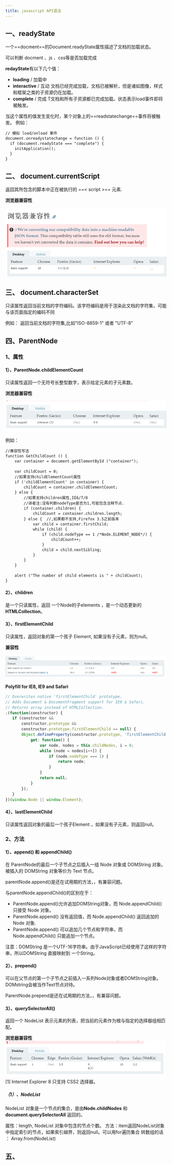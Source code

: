 ```yaml
---
title: javascript API语法
---
```


## 一、readyState

一个==docment==的Document.readyState属性描述了文档的加载状态。

可以判断 docment 、js 、css等是否加载完成

**redayState**有以下几个值：
* **loading** / 加载中
* **interactive**  / 互动
     文档已经完成加载，文档已被解析，但是诸如图像，样式和框架之类的子资源仍在加载。
* **complete**  /  完成
     T文档和所有子资源都已完成加载。状态表示load事件即将被触发。
	 
	 
当这个属性的值发生变化时，某个对象上的==readstatechange==事件将被触发。
例如：
```js?linenums
// 模拟 load/onload 事件
document.onreadystatechange = function () {
  if (document.readyState === "complete") {
    initApplication();
  }
}
```

## 二、 document.currentScript

返回其所包含的脚本中正在被执行的 ==< script >== 元素.

**浏览器兼容性**

![](./images/1538190508333.png)

## 三、 document.characterSet

只读属性返回当前文档的字符编码。该字符编码是用于渲染此文档的字符集，可能与该页面指定的编码不同

例如： 返回当前文档的字符集,比如"ISO-8859-1" 或者 "UTF-8"

## 四、ParentNode
### 1、属性
#### 1）、ParentNode.childElementCount

只读属性返回一个无符号长整型数字，表示给定元素的子元素数。

**浏览器兼容性**

![](./images/1538191912638.png)


例如： 

```js?linenums
//兼容性写法
function GetChildCount () {
	var container = document.getElementById ("container");

	var childCount = 0;
	//如果支持childElementCount属性
	if ('childElementCount' in container) {
		childCount = container.childElementCount;
	} else {
		//如果支持children属性,IE6/7/8
		//译者注:没有判断nodeType是否为1,可能包含注释节点.
		if (container.children) {
			childCount = container.children.length;
		} else {  //,如果都不支持,Firefox 3.5之前版本
			var child = container.firstChild;
			while (child) {
				if (child.nodeType == 1 /*Node.ELEMENT_NODE*/) {
					childCount++;
				}
				child = child.nextSibling;
			}
		}
	}

	alert ("The number of child elements is " + childCount);
}
```
#### 2）、children 

是一个只读属性，返回 一个Node的子elements ，是一个动态更新的 **HTMLCollection**。

#### 3）、firstElementChild 

 只读属性，返回对象的第一个孩子 Element, 如果没有子元素，则为null。
 
 **兼容性**
 
 ![](./images/1538192399130.png)
 
 **Polyfill for IE8, IE9 and Safari**
 
 ```js
 // Overwrites native 'firstElementChild' prototype.
// Adds Document & DocumentFragment support for IE9 & Safari.
// Returns array instead of HTMLCollection.
;(function(constructor) {
    if (constructor &&
        constructor.prototype &&
        constructor.prototype.firstElementChild == null) {
        Object.defineProperty(constructor.prototype, 'firstElementChild', {
            get: function() {
                var node, nodes = this.childNodes, i = 0;
                while (node = nodes[i++]) {
                    if (node.nodeType === 1) {
                        return node;
                    }
                }
                return null;
            }
        });
    }
})(window.Node || window.Element);
 ```
 
#### 4）、lastElementChild  
 只读属性返回对象的最后一个孩子Element ，如果没有子元素，则返回null。
 
 ### 2、方法
 
 #### 1）、append() 和 appendChild()
 
在 ParentNode的最后一个子节点之后插入一组 Node 对象或 DOMString 对象。
被插入的 DOMString 对象等价为 Text 节点。

parentNode.append()是还在试用期的方法，，有兼容问题。

 与parentNode.appendChild()的区别在于：
* ParentNode.append()允许追加DOMString对象，而 Node.appendChild() 只接受 Node 对象。
* ParentNode.append() 没有返回值，而 Node.appendChild() 返回追加的 Node 对象.
* ParentNode.append() 可以追加几个节点和字符串，而 Node.appendChild() 只能追加一个节点。

注意：DOMString 是一个UTF-16字符串。由于JavaScript已经使用了这样的字符串，所以DOMString 直接映射到 一个String。

#### 2）、prepend()

可以在父节点的第一个子节点之前插入一系列Node对象或者DOMString对象。DOMstring会被当作Text节点对待。

ParentNode.prepend是还在试用期的方法，，有兼容问题。

#### 3）、querySelectorAll()

返回一个 NodeList 表示元素的列表，把当前的元素作为根与指定的选择器组相匹配。

**浏览器兼容性**
![](./images/1538199526390.png)
[1] Internet Explorer 8 只支持 CSS2 选择器。
##### （1）、**NodeList** 
NodeList 对象是一个节点的集合，是由**Node.childNodes** 和  **document.querySelectorAll** 返回的。

属性：length, NodeList 对象中包含的节点个数。
方法：item返回NodeList对象中指定索引的节点，如果索引越界，则返回null。可以用for遍历集合
转数组的话 ： Array.from(NodeList)
 ## 五、
